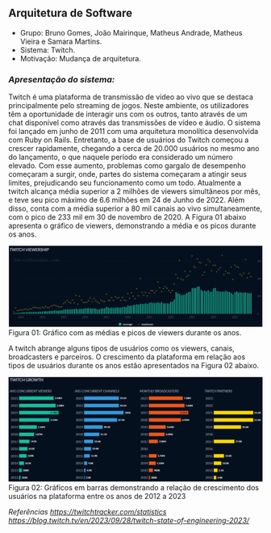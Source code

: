 ## Arquitetura de Software

- Grupo: Bruno Gomes, João Mairinque, Matheus Andrade, Matheus Vieira e Samara Martins.
- Sistema: Twitch.
- Motivação: Mudança de arquitetura.



### *Apresentação do sistema:*

Twitch é uma plataforma de transmissão de vídeo ao vivo que se destaca principalmente pelo streaming de jogos. Neste ambiente, os utilizadores têm a oportunidade de interagir uns com os outros, tanto através de um chat disponível como através das transmissões de vídeo e áudio. O sistema foi lançado em junho de 2011 com uma arquitetura monolítica desenvolvida com Ruby on Rails. Entretanto, a base de usuários do Twitch começou a crescer rapidamente, chegando a cerca de 20.000 usuários no mesmo ano do lançamento, o que naquele período era considerado um número elevado. Com esse aumento, problemas como gargalo de desempenho começaram a surgir, onde, partes do sistema começaram a atingir seus limites, prejudicando seu funcionamento como um todo.
Atualmente a twitch alcança média superior a 2 milhões de viewers simultâneos por mês, e teve seu pico máximo de 6.6 milhões em 24 de Junho de 2022. Além disso, conta com a média superior a 80 mil canais ao vivo simultaneamente, com o pico de 233 mil em 30 de novembro de 2020. A Figura 01 abaixo apresenta o gráfico de viewers, demonstrando a média e os picos durante os anos.


![Figura 01](img01.png)
Figura 01: Gráfico com as médias e picos de viewers durante os anos.

A twitch abrange alguns tipos de usuários como os viewers, canais, broadcasters e parceiros. O crescimento da plataforma em relação aos tipos de usuários durante os anos estão apresentados na Figura 02 abaixo.


![Figura 02: Gráficos em barras demonstrando a relação de crescimento dos usuários na plataforma entre os anos de 2012 a 2023.](img02.png)
Figura 02: Gráficos em barras demonstrando a relação de crescimento dos usuários na plataforma entre os anos de 2012 a 2023




*Referências
https://twitchtracker.com/statistics
https://blog.twitch.tv/en/2023/09/28/twitch-state-of-engineering-2023/*
